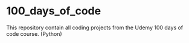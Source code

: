 # 100_days_of_code
This repository contain all coding projects from the Udemy 100 days of code course.  (Python)
